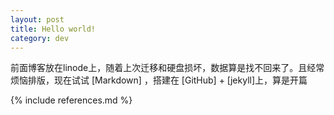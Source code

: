```yaml
---
layout: post
title: Hello world!
category: dev
---
```


前面博客放在linode上，随着上次迁移和硬盘损坏，数据算是找不回来了。且经常烦恼排版，现在试试 [Markdown] ，搭建在 [GitHub] + [jekyll]上，算是开篇

{% include references.md %}
